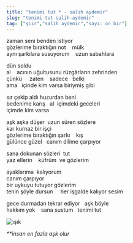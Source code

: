 ```yaml
---
title: "tenimi tut * - salih aydemir"
slug: "tenimi-tut-salih-aydemir"
tag: ["şiir","salih aydemir","sayı: on bir"]
---
```


zaman seni benden istiyor  
gözlerime bıraktığın not    mülk  
aynı şarkılara susuyorum    uzun sabahlara

dün soldu  
al    acının uğultusunu rüzgârların zehrinden  
çünkü     zaten    sadece   belki  
ama   içinde kim varsa biriymiş gibi

sır çekip aldı huzurdan beni  
bedenime karış   al  içimdeki geceleri  
içimde kim varsa

aşk aşka düşer  uzun süren sözlere  
kar kurnaz bir işçi  
gözlerime bıraktığın şarkı    kış  
gülünce güzel   canım dilime çarpıyor

sana dokunan sözleri  tut  
yaz ellerin    küfrüm  ve gözlerim

ayaklarıma  kalıyorum  
canım çarpıyor  
bir uykuyu tutuyor gözlerim  
tenin şöyle dursun     her işgalde kalıyor sesim

gece durmadan tekrar ediyor   aşk böyle  
hakkım yok    sana sustum   tenimi tut


![ışık](/img/ky11_02.jpg)

_**insan en fazla aşk olur_
